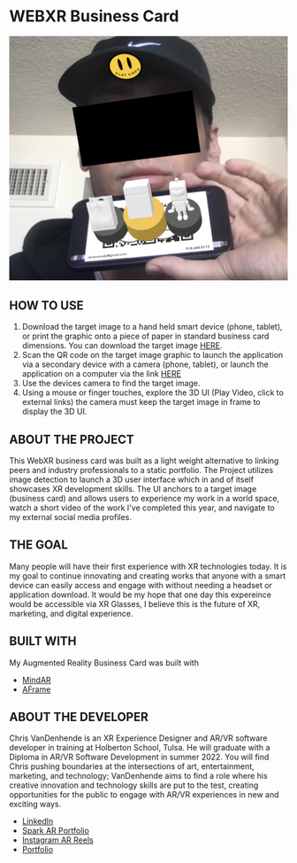 # WEBXR Business Card

![Alt text](BusinessCard_UI.PNG?raw=true "Hero Image")

## HOW TO USE
1. Download the target image to a hand held smart device (phone, tablet), or print the graphic onto a piece of paper in standard business card dimensions. You can download the target image [HERE](./Assets/card.JPG).
2. Scan the QR code on the target image graphic to launch the application via a secondary device with a camera (phone, tablet), or launch the application on a computer via the link [HERE](https://chrisvanndy.github.io/MindAR_BusinessCard/)
3. Use the devices camera to find the target image.
4. Using a mouse or finger touches, explore the 3D UI (Play Video, click to external links) the camera must keep the target image in frame to display the 3D UI.

## ABOUT THE PROJECT
This WebXR business card was built as a light weight alternative to linking peers and industry professionals to a static portfolio.  The Project utilizes image detection to launch a 3D user interface which in and of itself showcases XR development skills.  The UI anchors to a target image (business card) and allows users to experience my work in a world space, watch a short video of the work I've completed this year, and navigate to my external social media profiles. 

## THE GOAL
Many people will have their first experience with XR technologies today.  It is my goal to continue innovating and creating works that anyone with a smart device can easily access and engage with without needing a headset or application download. It would be my hope that one day this expereince would be accessible via XR Glasses, I believe this is the future of XR, marketing, and digital experience. 
## BUILT WITH
My Augmented Reality Business Card was built with 
- [MindAR](https://hiukim.github.io/mind-ar-js-doc/)
- [AFrame](https://aframe.io/)

## ABOUT THE DEVELOPER
Chris VanDenhende is an XR Experience Designer and AR/VR software developer in training at Holberton School, Tulsa. He will graduate with a Diploma in AR/VR Software Development in summer 2022.  You will find Chris pushing boundaries at the intersections of art, entertainment, marketing, and technology; VanDenhende aims to find a role where his creative innovation and technology skills are put to the test, creating opportunities for the public to engage with AR/VR experiences in new and exciting ways.

- [LinkedIn](https://www.linkedin.com/in/chrisvanndy/)
- [Spark AR Portfolio](https://www.facebook.com/sparkarhub/portfolios/fb/chris.vandenhende.1/)
- [Instagram AR Reels](https://www.instagram.com/chrisvanndy/reels/)
- [Portfolio](https://chrisvanndy.github.io/)
